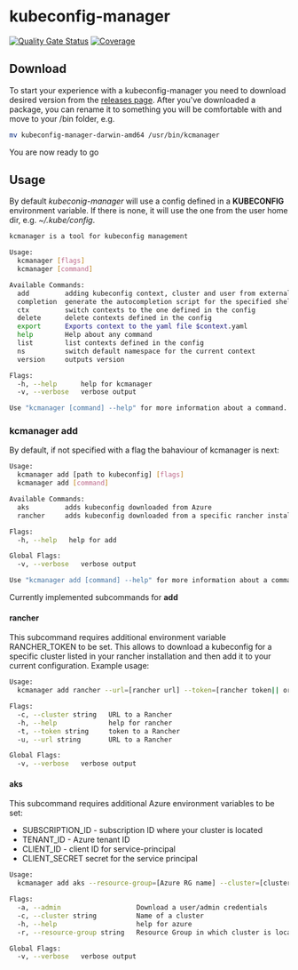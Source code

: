 # kubeconfig-manager

[![Quality Gate Status](https://sonarcloud.io/api/project_badges/measure?project=kalgurn_kubeconfig-manager&metric=alert_status)](https://sonarcloud.io/dashboard?id=kalgurn_kubeconfig-manager)
[![Coverage](https://sonarcloud.io/api/project_badges/measure?project=kalgurn_kubeconfig-manager&metric=coverage)](https://sonarcloud.io/dashboard?id=kalgurn_kubeconfig-manager)

## Download

To start your experience with a kubeconfig-manager you need to download desired version from the [releases page](https://github.com/kalgurn/kubeconfig-manager/releases).
After you've downloaded a package, you can rename it to something you will be comfortable with and move to your /bin folder, e.g.

```bash
mv kubeconfig-manager-darwin-amd64 /usr/bin/kcmanager
```

You are now ready to go

## Usage

By default _kubeconig-manager_ will use a config defined in a __KUBECONFIG__ environment variable. If there is none, it will use the one from the user home dir, e.g. _~/.kube/config_.

```bash
kcmanager is a tool for kubeconfig management

Usage:
  kcmanager [flags]
  kcmanager [command]

Available Commands:
  add         adding kubeconfig context, cluster and user from external to current
  completion  generate the autocompletion script for the specified shell
  ctx         switch contexts to the one defined in the config
  delete      delete contexts defined in the config
  export      Exports context to the yaml file $context.yaml
  help        Help about any command
  list        list contexts defined in the config
  ns          switch default namespace for the current context
  version     outputs version

Flags:
  -h, --help      help for kcmanager
  -v, --verbose   verbose output

Use "kcmanager [command] --help" for more information about a command.
```

### __kcmanager add__

By default, if not specified with a flag the bahaviour of kcmanager is next:

```bash
Usage:
  kcmanager add [path to kubeconfig] [flags]
  kcmanager add [command]

Available Commands:
  aks         adds kubeconfig downloaded from Azure
  rancher     adds kubeconfig downloaded from a specific rancher installation

Flags:
  -h, --help   help for add

Global Flags:
  -v, --verbose   verbose output

Use "kcmanager add [command] --help" for more information about a command.
```

Currently implemented subcommands for __add__ 

#### __rancher__

This subcommand requires additional environment variable RANCHER_TOKEN to be set. 
This allows to download a kubeconfig for a specific cluster listed in your rancher installation and then add it to your current configuration. Example usage:

```bash
Usage:
  kcmanager add rancher --url=[rancher url] --token=[rancher token|| or the env variable] [flags]

Flags:
  -c, --cluster string   URL to a Rancher
  -h, --help             help for rancher
  -t, --token string     token to a Rancher
  -u, --url string       URL to a Rancher

Global Flags:
  -v, --verbose   verbose output
```

#### __aks__

This subcommand requires additional Azure environment variables to be set:
* SUBSCRIPTION_ID - subscription ID where your cluster is located
* TENANT_ID - Azure tenant ID
* CLIENT_ID - client ID for service-principal
* CLIENT_SECRET secret for the service principal

```bash
Usage:
  kcmanager add aks --resource-group=[Azure RG name] --cluster=[cluster name] --admin[true if set]

Flags:
  -a, --admin                   Download a user/admin credentials
  -c, --cluster string          Name of a cluster
  -h, --help                    help for azure
  -r, --resource-group string   Resource Group in which cluster is located

Global Flags:
  -v, --verbose   verbose output
```
